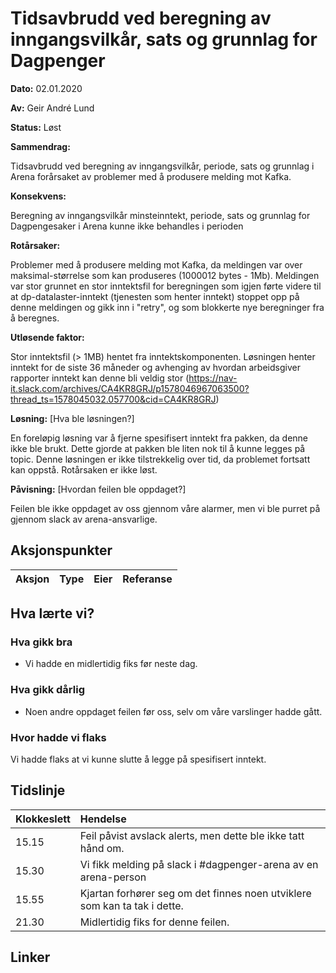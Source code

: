 # Tidsavbrudd ved beregning av inngangsvilkår, sats og grunnlag for Dagpenger

**Dato:** 02.01.2020

**Av:** Geir André Lund

**Status:** Løst

**Sammendrag:** 

Tidsavbrudd ved beregning av inngangsvilkår, periode, sats og grunnlag i Arena forårsaket av problemer med å produsere melding mot Kafka. 

**Konsekvens:**

Beregning av inngangsvilkår minsteinntekt, periode, sats og grunnlag for Dagpengesaker i Arena kunne ikke behandles i perioden

**Rotårsaker:** 

Problemer med å produsere melding mot Kafka, da meldingen var over maksimal-størrelse som kan produseres (1000012 bytes - 1Mb). 
Meldingen var stor grunnet en stor inntektsfil for beregningen som igjen førte videre til at dp-datalaster-inntekt (tjenesten som henter inntekt) stoppet opp på denne meldingen og gikk inn i "retry", og som blokkerte nye beregninger fra å beregnes. 

**Utløsende faktor:** 

Stor inntektsfil (> 1MB) hentet fra inntektskomponenten. Løsningen henter inntekt for de siste 36 måneder og avhenging av hvordan arbeidsgiver rapporter inntekt kan denne bli veldig stor (https://nav-it.slack.com/archives/CA4KR8GRJ/p1578046967063500?thread_ts=1578045032.057700&cid=CA4KR8GRJ)


**Løsning:** [Hva ble løsningen?]

En foreløpig løsning var å fjerne spesifisert inntekt fra pakken, da denne ikke ble brukt. Dette gjorde at pakken ble liten nok til å kunne legges på topic. Denne løsningen er ikke tilstrekkelig over tid, da problemet fortsatt kan oppstå. Rotårsaken er ikke løst.

**Påvisning:** [Hvordan feilen ble oppdaget?]

Feilen ble ikke oppdaget av oss gjennom våre alarmer, men vi ble purret på gjennom slack av arena-ansvarlige.

## Aksjonspunkter

| Aksjon | Type | Eier | Referanse |
| ------ | ---- | ---- | --- |

## Hva lærte vi?

### Hva gikk bra
* Vi hadde en midlertidig fiks før neste dag.

### Hva gikk dårlig
* Noen andre oppdaget feilen før oss, selv om våre varslinger hadde gått.

### Hvor hadde vi flaks

Vi hadde flaks at vi kunne slutte å legge på spesifisert inntekt.

## Tidslinje
|Klokkeslett | Hendelse |
|:--- |:---- |
| 15.15 | Feil påvist avslack alerts, men dette ble ikke tatt hånd om. | 
| 15.30 | Vi fikk melding på slack i #dagpenger-arena av en arena-person |
| 15.55 | Kjartan forhører seg om det finnes noen utviklere som kan ta tak i dette. |
| 21.30 |  Midlertidig fiks for denne feilen. |

## Linker

